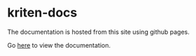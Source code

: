 # kriten-docs

The documentation is hosted from this site using github pages.

Go [here](kriten.io) to view the documentation.
